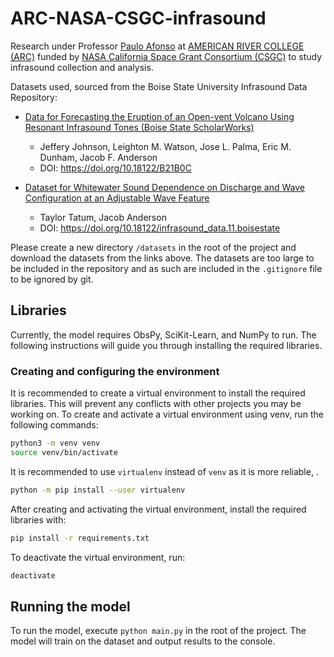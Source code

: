 # ARC-NASA-CSGC-infrasound

Research under Professor [Paulo Afonso](https://losrios.edu/about-los-rios/contact-us/employee-directory/employee?xid=x76049&id=1085001) at [AMERICAN RIVER COLLEGE (ARC)](https://arc.losrios.edu/) funded by [NASA California Space Grant Consortium (CSGC)](https://casgc.ucsd.edu/) to study infrasound collection and analysis.

Datasets used, sourced from the Boise State University Infrasound Data Repository:

- [Data for Forecasting the Eruption of an Open-vent Volcano Using Resonant Infrasound Tones (Boise State ScholarWorks)](https://scholarworks.boisestate.edu/infrasound_data/1/)
    - Jeffery Johnson, Leighton M. Watson, Jose L. Palma, Eric M. Dunham, Jacob F. Anderson
    - DOI: https://doi.org/10.18122/B21B0C

- [Dataset for Whitewater Sound Dependence on Discharge and Wave Configuration at an Adjustable Wave Feature](https://scholarworks.boisestate.edu/infrasound_data/11/)
    - Taylor Tatum, Jacob Anderson
    - DOI: https://doi.org/10.18122/infrasound_data.11.boisestate

Please create a new directory `/datasets` in the root of the project and download the datasets from the links above. The datasets are too large to be included in the repository and as such are included in the `.gitignore` file to be ignored by git.


## Libraries

Currently, the model requires ObsPy, SciKit-Learn, and NumPy to run. The following instructions will guide you through installing the required libraries.

### Creating and configuring the environment

It is recommended to create a virtual environment to install the required libraries. This will prevent any conflicts with other projects you may be working on. To create and activate a virtual environment using venv, run the following commands:

```bash
python3 -m venv venv
source venv/bin/activate
```

It is recommended to use `virtualenv` instead of `venv` as it is more reliable, .

```bash
python -m pip install --user virtualenv
```

After creating and activating the virtual environment, install the required libraries with:

```bash 
pip install -r requirements.txt
```

To deactivate the virtual environment, run:

```bash
deactivate
```

## Running the model

To run the model, execute `python main.py` in the root of the project. The model will train on the dataset and output results to the console.
